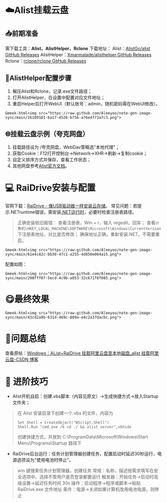 # ☁️Alist挂载云盘

## 📥前期准备

需下载工具：**Alist、AlistHelper、Rclone**
下载地址：
Alist：[AlistGo/alist GitHub Releases](https://github.com/AlistGo/alist/releases/tag/v3.42.0)
AlistHelper：[Xmarmalade/alisthelper GitHub Releases](https://github.com/Xmarmalade/alisthelper/releases/tag/v0.2.0)
Rclone：[rclone/rclone GitHub Releases](https://github.com/rclone/rclone/releases)

## 🔧AlistHelper配置步骤

1. 解压Alist和Rclone，记录.exe文件路径；
2. 打开AlistHelper，在设置中配置对应文件地址；
3. 重启Helper后打开WebUI（默认账号：admin，随机密码需在WebUI修改）。

`Gmeek-html<img src="https://raw.github.com/Aleeyoo/note-gen-image-sync/main/26109181-6a17-4526-b756-a76e4f73a7c3.png">`

## 🌐挂载云盘示例（夸克网盘）

1. 挂载路径设为 /夸克网盘，WebDav策略选"本地代理"；
2. 获取Cookie：F12打开控制台→Network→XHR→刷新→复制cookie；
3. 自定义排序方式并保存，查看工作状态；
4. 其他网盘参考[Alist官方文档](https://alistgo.com/zh/guide/drivers)。

# 💻 RaiDrive安装与配置

官网下载：[RaiDrive - 像USB驱动器一样安装云存储](https://www.raidrive.com/)。
常见问题：若提示.NETruntime错误，需安装[.NET运行时](https://dotnet.microsoft.com/en-us/download)，必要时检查注册表路径。

> 正确安装依旧报错：
> 查看注册表，Win + r，输入 regedit，回车；
> 查看`计算机\HKEY_LOCAL_MACHINE\SOFTWARE\Microsoft\Windows\CurrentVersion`下注册表地址，对比是否修改；
> 确保地址正确，重新安装.NET，不需要重启。

`Gmeek-html<img src="https://raw.github.com/Aleeyoo/note-gen-image-sync/main/61e4c82c-bb30-47c1-a255-4d850e064a15.png">`

配置如图：

`Gmeek-html<img src="https://raw.github.com/Aleeyoo/note-gen-image-sync/main/298fff07-5ecd-4c9b-a053-32c671f8f085.png">`

# 😋最终效果

`Gmeek-html<img src="https://raw.github.com/Aleeyoo/note-gen-image-sync/main/43cd2a9b-631d-469c-809a-e4c2a37dacbc.png">`

# 📑问题总结

查看原帖：[Windows：AList+RaiDrive 挂载阿里云盘至本地磁盘\_alist 挂载阿里云盘-CSDN 博客](https://blog.csdn.net/qq_55038440/article/details/145441923)

# 🚀 进阶技巧

- Alist开机自启：创建.vbs脚本（内容见原文）→生成快捷方式→放入Startup文件夹；

> 在 Alist 安装目录下创建一个.vbs 的文件，内容为
> ```shell
> Set Shell = CreateObject("WScript.Shell")
> Shell.Run "cmd.exe /k cd ./ && alist server",vbhide
> ```
> 创建快捷方式，并放到 C:\ProgramData\Microsoft\Windows\Start Menu\Programs\Startup 路径下

- RaiDrive后台运行：任务计划管理器创建任务，配置启动时延迟30秒运行，电源选项设为"使用电池时停止"。

> win 键搜索任务计划管理器，创建任务
> 常规：名称，描述按需求填写在安全选项中，选择不管用户是否登录都要运行
> 触发器：开始任务→启动时高级设置→延迟任务时间 30s
> 操作：启动程序→程序或脚本→粘贴 RaiDrive.exe 文件地址
> 条件：电源→关闭如果计算机改用电池电源，则停止
